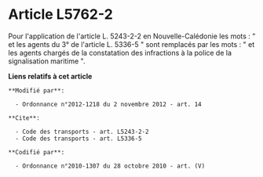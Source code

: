 # Article L5762-2

Pour l'application de l'article L. 5243-2-2 en Nouvelle-Calédonie les mots : " et les agents du 3° de l'article L. 5336-5 "
sont remplacés par les mots : " et les agents chargés de la constatation des infractions à la police de la signalisation
maritime ".

**Liens relatifs à cet article**

	**Modifié par**:

	  - Ordonnance n°2012-1218 du 2 novembre 2012 - art. 14

	**Cite**:

	  - Code des transports - art. L5243-2-2
	  - Code des transports - art. L5336-5

	**Codifié par**:

	  - Ordonnance n°2010-1307 du 28 octobre 2010 - art. (V)
